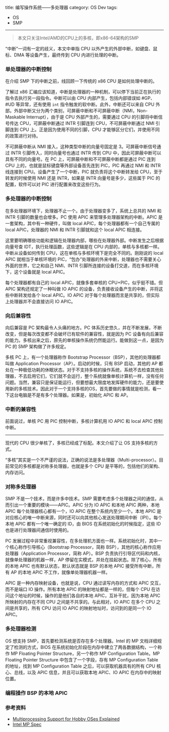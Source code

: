 title: 编写操作系统——多处理器
category: OS Dev
tags:
- OS
- SMP
---

> 本文只关注Intel/AMD的CPU上的多核，即x86-64架构的SMP

“中断”一词有一定的歧义，本文中单指 CPU 以外产生的外部中断，如键盘、鼠标、DMA 等设备产生，最终传到 CPU 内进行处理的中断。

### 单处理器的中断控制

在介绍 SMP 下的中断之前，线回顾一下传统的 x86 CPU 是如何处理中断的。

了解过 x86 汇编应该知道，中断是处理器的一种机制，可以停下当前正在执行的指令去执行另一段指令。中断可以由 CPU 内部产生，包括内部错误如 #GP、#UD 等异常，还有使用 `int` 指令触发的软中断。此外，中断还可以来自 CPU 外部。外部中断又分为两个类别，可屏蔽中断和不可屏蔽中断（NMI，Non-Maskable Interrupt），由于是 CPU 外部产生的，需要通过 CPU 的引脚将中断信号传达 CPU，可屏蔽中断通过 INTR 引脚连到 CPU，不可屏蔽中断通过 NMI 引脚连到 CPU 上。正是因为使用不同的引脚，CPU 才能够区分它们，并使用不同的政策进行对待。

不可屏蔽中断从 NMI 接入，这种类型中断的向量号固定是 3。可屏蔽中断信号通过 INTR 引脚传入，同时向量号也通过 INTR 传到 CPU 中，因此可屏蔽中断可以具有不同的向量号。在 PC 上，可屏蔽中断和不可屏蔽中断都是通过 PIC 连到 CPU 上的，也就是鼠标键盘等外部设备首先连到 PIC，PIC 再通过 NMI 和 INTR 线连接到 CPU。设备产生了一个中断，PIC 就负责将这个中断转发给 CPU，至于转发的时候使用 NMI 还是 INTR，如果是 INTR 向量号是多少，这些属于 PIC 的配置，软件可以对 PIC 进行配置来改变这些行为。

### 多处理器的中断控制

在多处理器环境下，处理器不止一个。由于处理器变多了，系统上总共的 NMI 和 INTR 引脚的数量也会增多。PC 使用 APIC 来管理多处理器架构的中断。APIC 是一套架构，其中有一种硬件，叫做 local APIC，每个处理器都有一个自己专属的 local APIC，处理器的 NMI 和 INTR 引脚就和这个 local APIC 相连接。

这里要明确哪些功能和逻辑在处理器内部，哪些在处理器外部。中断发生之后根据向量号查 IDT，执行处理函数，这些逻辑是在 CPU 内部的，单核与多核都一样。中断从设备如何传到 CPU，这在单核与多核环境下是完全不同的。刚刚说的 local APIC 就相当于单核环境的 PIC，“包办”处理器的外来中断，处理器也不需要关心外面的世界，它之和自己 NMI、INTR 引脚所连接的设备打交道，而在多核环境下，这个设备就是 local APIC。

每个处理器都有自己的 local APIC，就像多套单核的 CPU+PIC，似乎挺不错。但 APIC 架构还规定了一种叫做 IO APIC 的设备，负责接收设备产生的中断，并将这些中断转发给各个 local APIC。IO APIC 对于每个处理器而言是共享的，但实际上处理器并不会直接访问 IO APIC。

### 向后兼容性

向后兼容是 PC 架构最令人头痛的地方。PC 体系历史悠久，并在不断发展，不断改变，但是每次改变都不会破坏已有软件的兼容性，就是因为 PC 设备有向后兼容的能力。多核出来之后，原先的单核操作系统仍然能运行。能做到这一点，是因为 PC 的 SMP 架构做了许多规定。

多核 PC 上，有一个处理器称作 Bootstrap Processor（BSP），其他的处理器都叫做 Application Processor（AP）。启动的时候，只有 BSP 启动，其他的 AP 都处在一种极低功耗的休眠状态。对于不支持多核的操作系统，系统不去检查其他处理器，不去启用它们，它们就不会运行，整个系统就像单核计算机一样，没有任何问题。当然，兼容只是保证能运行，但要想最大限度地发挥硬件的能力，还是要使用新的多核技术。因此对于一个支持多核的OS，首先要做的事情就是检测，看一下这台电脑是不是有多个处理器。如果是，初始化 APIC 和 AP。

### 中断的兼容性

前面说过，单核 PC 用 PIC 控制中断，多核计算机用 IO APIC 和 local APIC 控制中断。

- - -

现代的 CPU 很少单核了，多核已经成了标配。本文介绍了让 OS 支持多核的方式。

“多核”其实是一个不严谨的说法，正确的说法是多处理器（Multi-processor）。目前常见的多核都是对称多处理器，也就是多个 CPU 是平等的，包括他们的架构、内存访问。

### 对称多处理器

SMP 不是一个技术，而是许多中技术。SMP 需要考虑多个处理器之间的通信，从而引出一个重要的模块——APIC。APIC 分为 IO APIC 和本地 APIC 两种，本地 APIC 每个处理器核心都有一个，IO APIC 在整个系统内至少一个。本地 APIC 是对应核心的唯一中断来源，同时还可以向其他核心发送处理期间中断（IPI）。每个本地 APIC 都有一个唯一确定的 ID，由 BIOS 在系统初始化的时候指定，这些 ID 也是进行处理器间通信时使用的。

PC 发展过程中非常重视兼容性，在多处理机方面也一样。系统初始化时，其中一个核心称作引导核心（Bootstrap Processor，简称 BSP），其他的核心称作应用处理器（Application Processor，简称 AP）。BSP 负责执行引导区代码和内核，就像单处理器的机器一样，AP 停留在实模式，并处在挂起状态。除了核心，所有的本地 APIC 也有默认状态，默认状态就是 BSP 的本地 APIC 接受所有中断，所有 AP 的本地 APIC 不工作，就像单处理器机器一样。

APIC 是一种内存映射设备，也就是说，CPU 通过读写内存的方式和 APIC 交互，而不是端口 IO 操作。所有本地 APIC 的映射地址都是一样的，但每个 CPU 在访问这个地址的时候，操作的是他们各自的本地 APIC，互补干扰，因为本地 APIC 所映射的内存在不同 CPU 之间是不共享的。与此相对，IO APIC 在多个 CPU 之间是共享的，所有 CPU 访问 IO APIC 的映射地址时，访问到的是同一个 IO APIC。

### 多处理器检测

OS 想支持 SMP，首先要检测系统是否存在多个处理器。Intel 的 MP 文档详细规定了检测的方式，BIOS 在系统初始化阶段在内存中建立了两各数据结构，一个称作 MP Floating Pointer Structure，另一个称作 MP Configuration Table。MP Floating Pointer Structure 中包含了一个字段，存有 MP Configuration Table 的地址，找到 MP Configuration Table 之后，可以获取机器具有的所有 CPU 核心、总线，以及 APIC 信息，并且可以获取本地 APIC、IO APIC 在内存中的映射位置。

### 编程操作 BSP 的本地 APIC



### 参考资料

- [Multiprocessing Support for Hobby OSes Explained](http://www.osdever.net/tutorials/view/multiprocessing-support-for-hobby-oses-explained)
- [Intel MP Spec](http://developer.intel.com/design/pentium/datashts/24201606.pdf)
